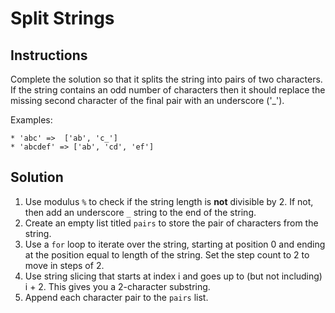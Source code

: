 # Split Strings

## Instructions

Complete the solution so that it splits the string into pairs of two characters. If the string contains an odd number of characters then it should replace the missing second character of the final pair with an underscore ('_').

Examples:

```
* 'abc' =>  ['ab', 'c_']
* 'abcdef' => ['ab', 'cd', 'ef']
```

## Solution

1. Use modulus `%` to check if the string length is **not** divisible by 2. If not, then add an underscore `_` string to the end of the string.
2. Create an empty list titled `pairs` to store the pair of characters from the string.
3. Use a `for` loop to iterate over the string, starting at position 0 and ending at the position equal to length of the string. Set the step count to 2 to move in steps of 2.
4. Use string slicing that starts at index i and goes up to (but not including) i + 2. This gives you a 2-character substring.
5. Append each character pair to the `pairs` list.
